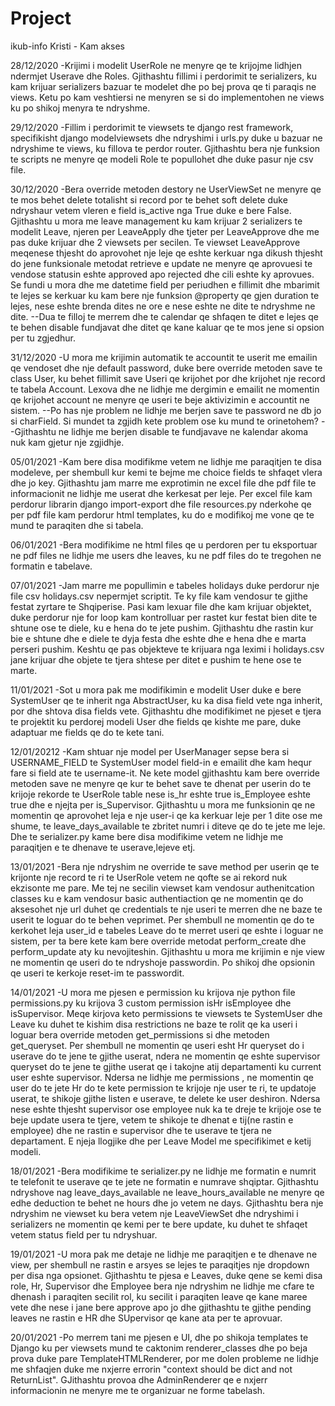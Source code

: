 # Project
ikub-info
Kristi - Kam akses


28/12/2020
-Krijimi i modelit UserRole ne menyre qe te krijojme lidhjen ndermjet Userave dhe Roles. Gjithashtu fillimi i perdorimit te serializers, ku kam krijuar serializers bazuar te modelet dhe po bej prova qe ti paraqis ne views. Ketu po kam veshtiersi ne menyren se si do implementohen ne views ku po shikoj menyra te ndryshme. 

29/12/2020
-Fillim i perdorimit te viewsets te django rest framework, specifikisht django modelviewsets dhe ndryshimi i urls.py duke u bazuar ne ndryshime te views, ku fillova te perdor router. Gjithashtu bera nje funksion te scripts ne menyre qe modeli Role te popullohet dhe duke pasur nje csv file. 

30/12/2020
-Bera override metoden destory ne UserViewSet ne menyre qe te mos behet delete totalisht si record por te behet soft delete duke ndryshaur vetem vleren e field is_active nga True duke e bere False. Gjithashtu u mora me leave management ku kam krijuar 2 serializers te modelit Leave, njeren per LeaveApply dhe tjeter per LeaveApprove dhe me pas duke krijuar dhe 2 viewsets per secilen. Te viewset LeaveApprove meqenese thjesht do aprovohet nje leje qe eshte kerkuar nga dikush thjesht do jene funksionale metodat retrieve e update ne menyre qe aprovuesi te vendose statusin eshte approved apo rejected dhe cili eshte ky aprovues. Se fundi u mora dhe me datetime field per periudhen e fillimit dhe mbarimit te lejes se kerkuar ku kam bere nje funksion @property qe gjen duration te lejes, nese eshte brenda dites ne ore e nese eshte ne dite te ndryshme ne dite. 
--Dua te filloj te merrem dhe te calendar qe shfaqen te ditet e lejes qe te behen disable fundjavat dhe ditet qe kane kaluar qe te mos jene si opsion per tu zgjedhur.

31/12/2020
-U mora me krijimin automatik te accountit te userit me emailin qe vendoset dhe nje default password, duke bere override metoden save te class User, ku behet fillimit save Useri qe krijohet por dhe krijohet nje record te tabela Account. Lexova dhe ne lidhje me dergimin e emailit ne momentin qe krijohet account ne menyre qe useri te beje aktivizimin e accountit ne sistem. 
--Po has nje problem ne lidhje me berjen save te password ne db jo si charField. Si mundet ta zgjidh kete problem ose ku mund te orinetohem?
--Gjithashtu ne lidhje me berjen disable te fundjavave ne kalendar akoma nuk kam gjetur nje zgjidhje.

05/01/2021
-Kam bere disa modifikme vetem ne lidhje me paraqitjen te disa modeleve, per shembull kur kemi te bejme me choice fields te shfaqet vlera dhe jo key. Gjithashtu jam marre me exprotimin ne excel file dhe pdf file te informacionit ne lidhje me userat dhe kerkesat per leje. Per excel file kam perdorur librarin django import-export dhe file resources.py nderkohe qe per pdf file kam perdorur html templates, ku do e modifikoj me vone qe te mund te paraqiten dhe si tabela.

06/01/2021
-Bera modifikime ne html files qe u perdoren per tu eksportuar ne pdf files ne lidhje me users dhe leaves, ku ne pdf files do te tregohen ne formatin e tabelave.

07/01/2021
-Jam marre me popullimin e tabeles holidays duke perdorur nje file csv holidays.csv nepermjet scriptit. Te ky file kam vendosur te gjithe festat zyrtare te Shqiperise. Pasi kam lexuar file dhe kam krijuar objektet, duke perdorur nje for loop kam kontrolluar per rastet kur festat bien dite te shtune ose te diele, ku e hena do te jete pushim. Gjithashtu dhe rastin  kur bie e shtune dhe e diele te dyja festa dhe eshte dhe e hena dhe e marta perseri pushim. Keshtu qe pas objekteve te krijuara nga leximi i holidays.csv jane krijuar dhe objete te tjera shtese per ditet e pushim te hene ose te marte. 

11/01/2021
-Sot u mora pak me modifikimin e modelit User duke e bere SystemUser qe te inherit nga AbstractUser, ku ka disa field vete nga inherit, por dhe shtova disa fields vete. Gjithashtu dhe modifikimet ne pjeset e tjera te projektit ku perdorej modeli User dhe fields qe kishte me pare, duke adaptuar me fields qe do te kete tani.

12/01/20212
-Kam shtuar nje model per UserManager sepse bera si USERNAME_FIELD te SystemUser model field-in e emailit dhe kam hequr fare si field ate te username-it. Ne kete model gjithashtu kam bere override metoden save ne menyre qe kur te behet save te dhenat per userin do te krijoje rekorde te UserRole table nese is_hr eshte true is_Employee eshte true dhe e njejta per is_Supervisor. Gjithashtu u mora me funksionin qe ne momentin qe aprovohet leja e nje user-i qe ka kerkuar leje per 1 dite ose me shume, te leave_days_available te zbritet numri i diteve qe do te jete me leje. Dhe te serializer.py kame bere disa modifikime vetem ne lidhje me paraqitjen e te dhenave te userave,lejeve etj. 

13/01/2021
-Bera nje ndryshim ne override te save method per userin qe te krijonte nje record te ri te UserRole vetem ne qofte se ai rekord nuk ekzisonte me pare. Me tej ne secilin viewset kam vendosur authenitcation classes ku e kam vendosur basic authentiaction qe ne momentin qe do aksesohet nje url duhet qe credentials te nje useri te merren dhe ne baze te userit te loguar do te behen veprimet. Per shembull ne momentin qe do te kerkohet leja user_id e tabeles Leave do te merret useri qe eshte i loguar ne sistem, per ta bere kete kam bere override metodat perform_create dhe perform_update aty ku nevojiteshin. Gjithashtu u mora me krijimin e nje view ne momentin qe useri do te ndryshoje passwordin. 
Po shikoj dhe opsionin qe useri te kerkoje reset-im te passwordit.

14/01/2021
-U mora me pjesen e permission ku krijova nje python file permissions.py ku krijova 3 custom permission isHr isEmployee dhe isSupervisor. Meqe kirjova keto permissions te viewsets te SystemUser dhe Leave ku duhet te kishim disa restrictions ne baze te rolit qe ka useri i loguar bera override metoden get_permissions si dhe metoden get_queryset. Per shembull ne momentin qe useri esht Hr queryset do i userave do te jene te gjithe userat, ndera ne momentin qe eshte supervisor queryset do te jene te gjithe userat qe i takojne atij departamenti ku current user eshte supervisor. Ndersa ne lidhje me permissions , ne momentin qe user do te jete Hr do te kete permission te krijoje nje user te ri, te updatoje userat, te shikoje gjithe listen e userave, te delete ke user deshiron. Ndersa nese eshte thjesht supervisor ose employee nuk ka te dreje te krijoje ose te beje update usera te tjere, vetem te shikoje te dhenat e tij(ne rastin e employee) dhe ne rastin e supervisor dhe te userave te tjera ne departament.  E njeja llogjike dhe per Leave Model me specifikimet e ketij modeli. 

18/01/2021
-Bera modifikime te serializer.py ne lidhje me formatin e numrit te telefonit te userave qe te jete ne formatin e numrave shqiptar. Gjithashtu ndryshove nag leave_days_available ne leave_hours_available ne menyre qe edhe deduction te behet ne hours dhe jo vetem ne days. Gjithashtu bera nje ndryshim ne viewset ku bera vetem nje LeaveViewSet dhe ndryshimi i serializers ne momentin qe kemi per te bere update, ku duhet te shfaqet vetem status field per tu ndryshuar.

19/01/2021
-U mora pak me detaje ne lidhje me paraqitjen e te dhenave ne view, per shembull ne rastin e arsyes se lejes te paraqitjes nje dropdown per disa nga opsionet. Gjithashtu te pjesa e Leaves, duke qene se kemi disa role, Hr, Supervisor dhe Employee bera nje ndryshim ne lidhje me cfare te dhenash i paraqiten secilit rol, ku secilit i paraqiten leave qe kane maree vete dhe nese i jane bere approve apo jo dhe gjithashtu te gjithe pending leaves ne rastin e HR dhe SUpervisor qe kane ata per te aprovuar.

20/01/2021
-Po merrem tani me pjesen e UI, dhe po shikoja templates te Django ku per viewsets mund te caktonim renderer_classes dhe po beja prova duke pare TemplateHTMLRenderer, por me dolen probleme ne lidhje me shfaqjen duke me nxjerre errorin "context should be dict and not ReturnList". GJithashtu provoa dhe AdminRenderer qe e nxjerr informacionin ne menyre me te organizuar ne forme tabelash. 


